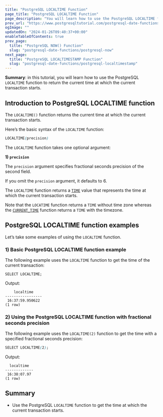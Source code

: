 ```yaml
---
title: "PostgreSQL LOCALTIME Function"
page_title: "PostgreSQL LOCALTIME Function"
page_description: "You will learn how to use the PostgreSQL LOCALTIME function to return the current time at which the current transaction starts."
prev_url: "https://www.postgresqltutorial.com/postgresql-date-functions/postgresql-localtime/"
ogImage: ""
updatedOn: "2024-01-26T09:40:37+00:00"
enableTableOfContents: true
prev_page: 
  title: "PostgreSQL NOW() Function"
  slug: "postgresql-date-functions/postgresql-now"
next_page: 
  title: "PostgreSQL LOCALTIMESTAMP Function"
  slug: "postgresql-date-functions/postgresql-localtimestamp"
---
```





**Summary**: in this tutorial, you will learn how to use the PostgreSQL `LOCALTIME` function to return the current time at which the current transaction starts.


## Introduction to PostgreSQL LOCALTIME function

The `LOCALTIME()` function returns the current time at which the current transaction starts.

Here’s the basic syntax of the `LOCALTIME` function:


```css
LOCALTIME(precision)
```
The `LOCALTIME` function takes one optional argument:

**1\) `precision`**

The `precision` argument specifies fractional seconds precision of the second field.

If you omit the `precision` argument, it defaults to 6\.

The `LOCALTIME` function returns a [`TIME`](../postgresql-tutorial/postgresql-time) value that represents the time at which the current transaction starts.

Note that the `LOCATIME` function returns a `TIME` without time zone whereas the [`CURRENT_TIME`](postgresql-current_time) function returns a `TIME` with the timezone.


## PostgreSQL LOCALTIME function examples

Let’s take some examples of using the `LOCALTIME` function.


### 1\) Basic PostgreSQL LOCALTIME function example

The following example uses the `LOCALTIME` function to get the time of the current transaction:


```
SELECT LOCALTIME;
```
Output:


```
    localtime
-----------------
 16:37:59.950622
(1 row)

```

### 2\) Using the PostgreSQL LOCALTIME function with fractional seconds precision

The following example uses the `LOCALTIME(2)` function to get the time with a specified fractional seconds precision:


```css
SELECT LOCALTIME(2);
```
Output:


```
  localtime
-------------
 16:38:07.97
(1 row)
```

## Summary

* Use the PostgreSQL `LOCALTIME` function to get the time at which the current transaction starts.


